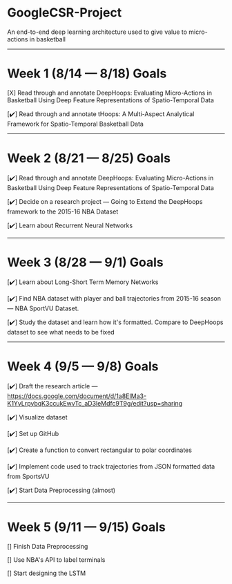 # GoogleCSR-Project
An end-to-end deep learning architecture used to give value to micro-actions in basketball

-----------------------------

# Week 1 (8/14 — 8/18) Goals <br>

[X] Read through and annotate DeepHoops: Evaluating Micro-Actions in Basketball Using Deep Feature Representations of Spatio-Temporal Data <br>

[✔️] Read through and annotate tHoops: A Multi-Aspect Analytical Framework for Spatio-Temporal Basketball Data <br>

-----------------------------

# Week 2 (8/21 — 8/25) Goals <br>

[✔️] Read through and annotate DeepHoops: Evaluating Micro-Actions in Basketball Using Deep Feature Representations of Spatio-Temporal Data <br>

[✔️] Decide on a research project — Going to Extend the DeepHoops framework to the 2015-16 NBA Dataset <br>

[✔️] Learn about Recurrent Neural Networks <br>

-----------------------------

# Week 3 (8/28 — 9/1) Goals <br>

[✔️] Learn about Long-Short Term Memory Networks <br>

[✔️] Find NBA dataset with player and ball trajectories from 2015-16 season — NBA SportVU Dataset. <br>

[✔️] Study the dataset and learn how it's formatted. Compare to DeepHoops dataset to see what needs to be fixed <br>

-----------------------------

# Week 4 (9/5 — 9/8) Goals <br>

[✔️] Draft the research article — https://docs.google.com/document/d/1a8EIMa3-K1YvLrpybqK3ccukEwvTc_aD3leMdfc9T9g/edit?usp=sharing <br>

[✔️] Visualize dataset <br>

[✔️] Set up GitHub <br>

[✔️] Create a function to convert rectangular to polar coordinates <br>

[✔️] Implement code used to track trajectories from JSON formatted data from SportsVU <br>

[✔️] Start Data Preprocessing (almost) <br>

-----------------------------

# Week 5 (9/11 — 9/15) Goals <br>

[] Finish Data Preprocessing <br>

[] Use NBA's API to label terminals

[] Start designing the LSTM <br>


